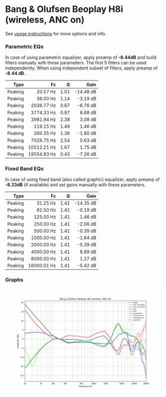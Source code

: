 # Bang & Olufsen Beoplay H8i (wireless, ANC on)
See [usage instructions](https://github.com/jaakkopasanen/AutoEq#usage) for more options and info.

### Parametric EQs
In case of using parametric equalizer, apply preamp of **-8.44dB** and build filters manually
with these parameters. The first 5 filters can be used independently.
When using independent subset of filters, apply preamp of **-8.44 dB**.

| Type    | Fc          |    Q | Gain      |
|--------:|------------:|-----:|----------:|
| Peaking | 20.57 Hz    | 1.01 | -14.48 dB |
| Peaking | 36.00 Hz    | 1.14 | -3.19 dB  |
| Peaking | 2036.77 Hz  | 0.67 | -6.76 dB  |
| Peaking | 3774.33 Hz  | 0.97 | 8.68 dB   |
| Peaking | 3981.94 Hz  | 2.38 | 3.08 dB   |
| Peaking | 119.15 Hz   | 1.49 | 1.46 dB   |
| Peaking | 260.35 Hz   | 1.36 | -1.80 dB  |
| Peaking | 7026.75 Hz  | 2.54 | 0.63 dB   |
| Peaking | 10512.21 Hz | 1.67 | 1.75 dB   |
| Peaking | 19554.83 Hz | 0.43 | -7.26 dB  |

### Fixed Band EQs
In case of using fixed band (also called graphic) equalizer, apply preamp of **-8.23dB**
(if available) and set gains manually with these parameters.

| Type    | Fc          |    Q | Gain      |
|--------:|------------:|-----:|----------:|
| Peaking | 31.25 Hz    | 1.41 | -14.35 dB |
| Peaking | 62.50 Hz    | 1.41 | -0.19 dB  |
| Peaking | 125.00 Hz   | 1.41 | 1.46 dB   |
| Peaking | 250.00 Hz   | 1.41 | -2.06 dB  |
| Peaking | 500.00 Hz   | 1.41 | -0.39 dB  |
| Peaking | 1000.00 Hz  | 1.41 | -1.64 dB  |
| Peaking | 2000.00 Hz  | 1.41 | -5.39 dB  |
| Peaking | 4000.00 Hz  | 1.41 | 8.89 dB   |
| Peaking | 8000.00 Hz  | 1.41 | 1.27 dB   |
| Peaking | 16000.01 Hz | 1.41 | -5.42 dB  |

### Graphs
![](./Bang%20&%20Olufsen%20Beoplay%20H8i%20(wireless,%20ANC%20on).png)